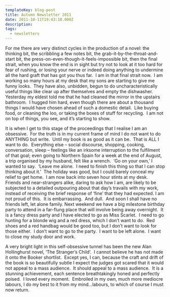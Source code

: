 ```yaml
---
templateKey: blog-post
title: Autumn Newsletter 2011
date: 2011-10-11T19:43:18.000Z
description: 
tags: 
  - newsletters
---
```


For me there are very distinct cycles in the production of a novel: the thinking bit, the scribbling a few notes bit, the grab-it-by-the-throat-and-start bit, the press-on-even-though-it-feels-impossible bit, then the final strait, when you know the end is in sight but try not to look at it too hard for fear of rushing, or losing your nerve or indeed doing anything to undermine all the hard graft that has got you thus far.  I am in that final strait now.  I am working so many hours at my desk that my sons are starting to give me funny looks.  They have also, unbidden, begun to do uncharacteristically useful things like clear up after themselves and empty the dishwasher.  Yesterday my eldest told me that he had cleaned the mirror in the upstairs bathroom.  I hugged him hard, even though there are about a thousand things I would have chosen ahead of such a domestic detail.  Like buying food, or cleaning the loo, or taking the boxes of stuff for recycling.  I am not on top of things, you see, and it’s starting to show.<!--more-->

It is when I get to this stage of the proceedings that I realise I am an obsessive.  For the truth is in my current frame of mind I do not want to do ANYTHING but write.  Until my book is as good as it can be.  That is ALL I want to do.  Everything else – social discourse, shopping, cooking, conversation, sleep – feelings like an irksome interruption to the fulfilment of that goal; even going to Northern Spain for a week at the end of August, a trip organised by my husband, felt like a wrench.  ‘Go on your own,’ I wanted to say.  ‘Leave me alone.  I need to finish this thing so that I can stop thinking about it.’  The holiday was good, but I could barely conceal my relief to get home.  I am now back into seven hour stints at my desk.  Friends and near-strangers alike, daring to ask how I am, are likely to be subjected to a detailed outpouring about that day’s travails with my work, instead of receiving the brief response of ‘fine’ that they had expected. I am not proud of this.  It is embarrassing.  And dull.  And soon I shall have no friends left, let alone family. Next weekend we have a big milestone birthday party to attend in a far-flung place that will involve being away overnight.  It is a fancy dress party and I have elected to go as Miss Scarlet.  I need to go hunting for a blonde wig and a red dress, which I don’t want to do.  Red shoes and a red handbag would be good too, but I don’t want to look for those either.  I don’t want to go to the party.  I want to be left alone.  I want to close my study door and work.

A very bright light in this self-obsessive tunnel has been the new Alan Hollinghurst novel, ‘The Stranger’s Child’.  I cannot believe he has not made it onto the Booker shortlist.  Except yes, I can, because the craft and drift of the book is so beautifully subtle I expect the judges got scared that it would not appeal to a mass audience.  It should appeal to a mass audience.  It is a stunning achievement, each sentence breathtakingly honed and perfectly poised.  I loved every moment.  Embroiled in my own, much more mediocre labours, I do my best to it from my mind…labours, to which of course I must now return.
